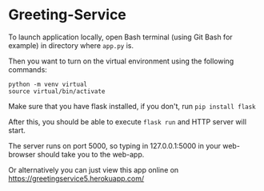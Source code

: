 # Greeting-Service

To launch application locally, open Bash terminal (using Git Bash for example) in directory where `app.py` is.

Then you want to turn on the virtual environment using the following commands: 

```
python -m venv virtual
source virtual/bin/activate
```

Make sure that you have flask installed, if you don't, run `pip install flask`

After this, you should be able to execute `flask run` and HTTP server will start.

The server runs on port 5000, so typing in 127.0.0.1:5000 in your web-browser should take you to the web-app.

Or alternatively you can just view this app online on https://greetingservice5.herokuapp.com/
